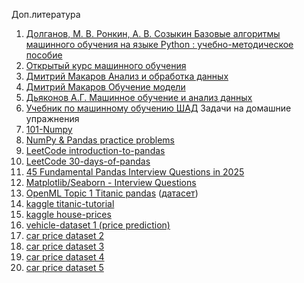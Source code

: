 Доп.литература
1. [Долганов, М. В. Ронкин, А. В. Созыкин Базовые алгоритмы машинного обучения на языке Python : учебно-методическое пособие](https://elar.urfu.ru/handle/10995/122740)
2. [Открытый курс машинного обучения](https://habr.com/ru/companies/ods/articles/322626/)
3. [Дмитрий Макаров Анализ и обработка данных](https://www.dmitrymakarov.ru/data/)
4. [Дмитрий Макаров Обучение модели](https://www.dmitrymakarov.ru/learning/)
5. [Дьяконов А.Г. Машинное обучение и анализ данных](https://github.com/Dyakonov/MLDM_BOOK)
6. [Учебник по машинному обучению ШАД](https://education.yandex.ru/handbook/ml)
 Задачи на домашние упражнения
 1. [101-Numpy](https://github.com/rougier/numpy-100/blob/master/100_Numpy_exercises.ipynb)
 2. [NumPy & Pandas practice problems](https://www.kaggle.com/discussions/general/306223)
 3. [LeetCode introduction-to-pandas](https://leetcode.com/studyplan/introduction-to-pandas/)
 4. [LeetCode 30-days-of-pandas](https://leetcode.com/studyplan/30-days-of-pandas/)
 5. [45 Fundamental Pandas Interview Questions in 2025](https://github.com/Devinterview-io/pandas-interview-questions)
 6. [Matplotlib/Seaborn - Interview Questions](https://dynamicduniya.com/interview-question/matplotlibseaborn)
 7. [OpenML Topic 1 Titanic pandas](https://github.com/Yorko/mlcourse.ai/blob/main/jupyter_russian/topic01_pandas_data_analysis/lesson1_practice_pandas_titanic.ipynb) ([датасет](https://raw.githubusercontent.com/Yorko/mlcourse.ai/refs/heads/main/data/titanic_train.csv))
 8. [kaggle titanic-tutorial](https://www.kaggle.com/code/alexisbcook/titanic-tutorial)
 9. [kaggle house-prices](https://www.kaggle.com/competitions/house-prices-advanced-regression-techniques/code?competitionId=5407&sortBy=voteCount&excludeNonAccessedDatasources=true)
 10. [vehicle-dataset 1 (price prediction)](https://www.kaggle.com/datasets/nehalbirla/vehicle-dataset-from-cardekho/data)
 11. [car price dataset 2](https://www.kaggle.com/datasets/deepcontractor/car-price-prediction-challenge)
 12. [car price dataset 3](https://www.kaggle.com/datasets/zafarali27/car-price-prediction)
 13. [car price dataset 4](https://www.kaggle.com/datasets/sukhmandeepsinghbrar/car-price-prediction-dataset)
 14. [car price dataset 5](https://www.kaggle.com/datasets/adhurimquku/ford-car-price-prediction)
